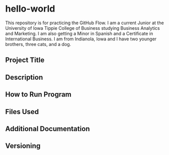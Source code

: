 # hello-world
This repository is for practicing the GitHub Flow.
I am a current Junior at the University of Iowa Tippie College of Business studying Business Analytics and Marketing. I am also getting a Minor in Spanish and a Certificate in International Business. I am from Indianola, Iowa and I have two younger brothers, three cats, and a dog.

## Project Title

## Description 

## How to Run Program

## Files Used 

## Additional Documentation

## Versioning
